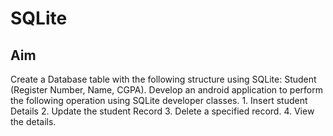 # SQLite
## Aim
  Create a Database table with the following structure using SQLite: Student (Register Number, Name, CGPA). Develop an android application to perform the following operation using SQLite developer classes. 1. Insert student Details 2. Update the student Record 3. Delete a specified record. 4. View the details.

